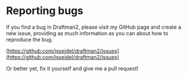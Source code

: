 # Reporting bugs

If you find a bug in Draftman2, please visit my GitHub page and create a new
issue, providing as much information as you can about how to reproduce the bug.

[https://github.com/jsseidel/draftman2/issues](https://github.com/jsseidel/draftman2/issues)

Or better yet, fix it yourself and give me a pull request!
